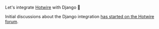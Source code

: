 Let's integrate [Hotwire](https://hotwire.dev/) with Django 🚀

Initial discussions about the Django integration [has started on the Hotwire forum](https://discuss.hotwire.dev/t/django-backend-support-for-hotwire/1570).
